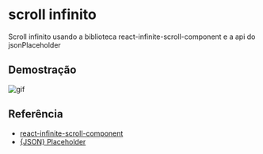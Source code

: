 # scroll infinito

Scroll infinito usando a biblioteca react-infinite-scroll-component e a api do jsonPlaceholder

## Demostração

![gif](src/assets/gifscroll.gif)

## Referência

- [react-infinite-scroll-component](https://www.npmjs.com/package/react-infinite-scroll-component)
- [{JSON} Placeholder](https://jsonplaceholder.typicode.com/)
